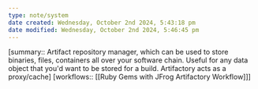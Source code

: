 ```yaml
---
type: note/system
date created: Wednesday, October 2nd 2024, 5:43:18 pm
date modified: Wednesday, October 2nd 2024, 5:46:45 pm
---
```

[summary:: Artifact repository manager, which can be used to store binaries, files, containers all over your software chain. Useful for any data object that you'd want to be stored for a build. Artifactory acts as a proxy/cache]
[workflows:: [[Ruby Gems with JFrog Artifactory Workflow]]]